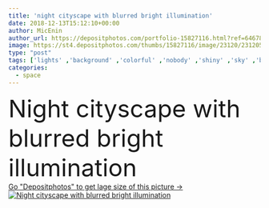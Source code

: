 ```yaml
---
title: 'night cityscape with blurred bright illumination'
date: 2018-12-13T15:12:10+00:00
author: MicEnin
author_url: https://depositphotos.com/portfolio-15827116.html?ref=64678756
image: https://st4.depositphotos.com/thumbs/15827116/image/23120/231205094/api_thumb_450.jpg?forcejpeg=true
type: "post"
tags: ['lights' ,'background' ,'colorful' ,'nobody' ,'shiny' ,'sky' ,'bright' ,'illuminated' ,'black' ,'dark' ,'blur' ,'architecture' ,'city' ,'urban' ,'windows' ,'illumination' ,'night' ,'multicolored' ,'cityscape' ,'blurred' ,'buildings' ,'Roads' ,'streets' ,'bokeh' ,'defocused' ,'copy space' ,'selective focus' ,'long exposure' ]
categories: 
  - space
---
```

<div aling="center">
            <font size="60"> Night cityscape with blurred bright illumination</font>   
</div>
<div>
    <a href='https://depositphotos.com/231205094/stock-photo-night-cityscape-blurred-bright-illumination.html?ref=64678756' target=_blank > Go "Depositphotos" to get lage size of this picture ->
        <img href='https://depositphotos.com/231205094/stock-photo-night-cityscape-blurred-bright-illumination.html?ref=64678756' src='https://st4.depositphotos.com/15827116/23120/i/950/depositphotos_231205094-stock-photo-night-cityscape-blurred-bright-illumination.jpg?forcejpeg=true' alt='Night cityscape with blurred bright illumination' >
    </a>
</div>

